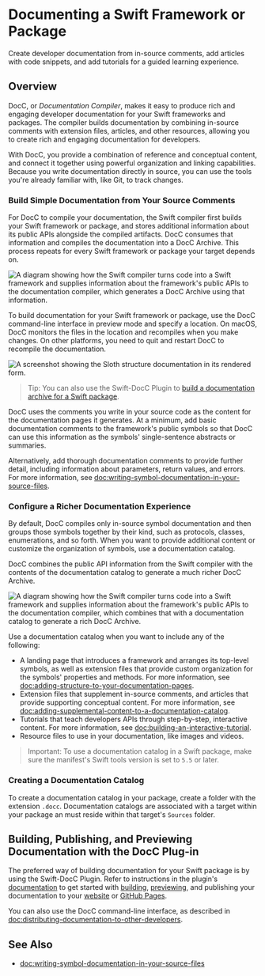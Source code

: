 # Documenting a Swift Framework or Package

Create developer documentation from in-source comments, add articles with code snippets, 
and add tutorials for a guided learning experience.

## Overview

DocC, or _Documentation Compiler_, makes it easy to produce 
rich and engaging developer documentation for your Swift frameworks and packages. 
The compiler builds documentation by combining in-source comments with extension files, 
articles, and other resources, 
allowing you to create rich and engaging documentation for developers.

With DocC, you provide a combination of reference and conceptual content, and 
connect it together using powerful organization and linking capabilities. Because you write 
documentation directly in source, you can use the tools you're already familiar 
with, like Git, to track changes.

### Build Simple Documentation from Your Source Comments

For DocC to compile your documentation, the Swift compiler first builds your Swift framework 
or package, and stores additional information about its public APIs alongside 
the compiled artifacts. DocC consumes that information and compiles the documentation into a DocC Archive. This process repeats for every Swift framework or package your target depends on.

![A diagram showing how the Swift compiler turns code into a Swift framework and supplies information about the framework's public APIs to the documentation compiler, which generates a DocC Archive using that information.](docc-compilation-default)

To build documentation for your Swift framework or package, use the DocC command-line interface in preview mode and specify a location. On macOS, DocC monitors the files in the location and recompiles when you make changes. On other platforms, you need to quit and restart DocC to recompile the documentation.

![A screenshot showing the Sloth structure documentation in its rendered form.](1_sloth)

> Tip: You can also use the Swift-DocC Plugin to [build a documentation archive for a Swift package][plugin-docs].

[plugin-docs]: https://swiftlang.github.io/swift-docc-plugin/documentation/swiftdoccplugin/generating-documentation-for-hosting-online/

DocC uses the comments you write in your source code as the content for the 
documentation pages it generates. At a minimum, add basic documentation 
comments to the framework's public symbols so that DocC can use this information as the symbols'
single-sentence abstracts or summaries.

Alternatively, add thorough documentation comments to provide further detail, including
 information about parameters, return values, and errors. For more information, see 
<doc:writing-symbol-documentation-in-your-source-files>.

### Configure a Richer Documentation Experience

By default, DocC compiles only in-source symbol documentation and then 
groups those symbols together by their kind, such as protocols, classes, 
enumerations, and so forth. When you want to provide additional content or 
customize the organization of symbols, use a documentation 
catalog.

DocC combines the public API information from the Swift compiler with the 
contents of the documentation catalog to generate a much richer DocC Archive.

![A diagram showing how the Swift compiler turns code into a Swift framework and supplies information about the framework's public APIs to the documentation compiler, which combines that with a documentation catalog to generate a rich DocC Archive.](docc-compilation-catalog)

Use a documentation catalog when you want to include any of the following:

* A landing page that introduces a framework and arranges its top-level 
symbols, as well as extension files that provide custom organization for the 
symbols' properties and methods. For more information, see 
<doc:adding-structure-to-your-documentation-pages>.
* Extension files that supplement in-source comments, and articles that 
provide supporting conceptual content. For more information, see 
<doc:adding-supplemental-content-to-a-documentation-catalog>.
* Tutorials that teach developers APIs through 
step-by-step, interactive content. For more information, see 
<doc:building-an-interactive-tutorial>.
* Resource files to use in your documentation, like images and videos.

> Important: To use a documentation catalog in a Swift package, make sure the 
manifest's Swift tools version is set to `5.5` or later. 

### Creating a Documentation Catalog

To create a documentation catalog in your package, create a folder with the extension `.docc`. Documentation catalogs are associated with a target within your package an must reside within that target's `Sources` folder.

## Building, Publishing, and Previewing Documentation with the DocC Plug-in

The preferred way of building documentation for your Swift package is by using
the Swift-DocC Plugin. Refer to instructions in the plugin's 
[documentation](https://swiftlang.github.io/swift-docc-plugin/documentation/swiftdoccplugin/)
to get started with [building](https://swiftlang.github.io/swift-docc-plugin/documentation/swiftdoccplugin/generating-documentation-for-a-specific-target), [previewing](https://swiftlang.github.io/swift-docc-plugin/documentation/swiftdoccplugin/previewing-documentation),
and publishing your documentation to your [website](https://swiftlang.github.io/swift-docc-plugin/documentation/swiftdoccplugin/generating-documentation-for-hosting-online) or [GitHub Pages](https://swiftlang.github.io/swift-docc-plugin/documentation/swiftdoccplugin/publishing-to-github-pages).

You can also use the DocC command-line interface, as described in <doc:distributing-documentation-to-other-developers>.

## See Also

- <doc:writing-symbol-documentation-in-your-source-files>

<!-- Copyright (c) 2021-2024 Apple Inc and the Swift Project authors. All Rights Reserved. -->
